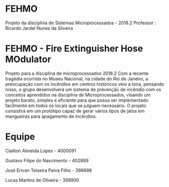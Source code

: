 # FEHMO
Projeto da disciplina de Sistemas Microprocessados - 2018.2
Professor : Ricardo Jardel Nunes da Silveira 

# FEHMO - Fire Extinguisher Hose MOdulator
Projeto para a disciplina de microprocessados 2018.2
Com a recente tragédia ocorrida no Museu Nacional, na cidade do Rio de Janeiro, a preocupação com os incêndios em centros históricos veio a tona, pensando nisso, o grupo desenvolverá um sistema de prevenção de incêndio com os conceitos aprendidos na disciplina de Microprocessados, visando um projeto barato, simples e eficiente para que possa ser implementado facilmente em todos os locais que se julguem necessário. O projeto consistirá em um protótipo capaz de gerar vários tipos de jatos em mangueiras para apagamento de incêndios.

# Equipe
Clailton Almeida Lopes - 4000091 

Gustavo Filipe do Nascimento - 402889

José Erivan Teixeira Paiva Filho - 398698

Lucas Martins de Oliveira - 398900
